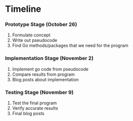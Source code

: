 # Timeline
  
### Prototype Stage (October 26)
  1) Formulate concept
  2) Write out pseudocode
  3) Find Go methods/packages that we need for the program
  
### Implementation Stage (November 2)
  1) Implement go code from pseudocode
  2) Compare results from program
  3) Blog posts about implementation
  
### Testing Stage (November 9)
  1) Test the final program
  2) Verify accurate results
  3) Final blog posts 
